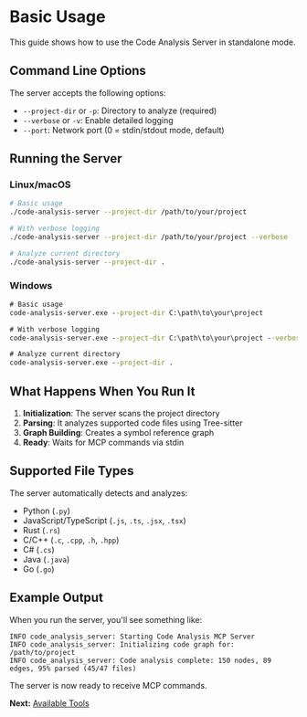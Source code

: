 # Basic Usage

This guide shows how to use the Code Analysis Server in standalone mode.

## Command Line Options

The server accepts the following options:

- `--project-dir` or `-p`: Directory to analyze (required)
- `--verbose` or `-v`: Enable detailed logging
- `--port`: Network port (0 = stdin/stdout mode, default)

## Running the Server

### Linux/macOS
```bash
# Basic usage
./code-analysis-server --project-dir /path/to/your/project

# With verbose logging
./code-analysis-server --project-dir /path/to/your/project --verbose

# Analyze current directory
./code-analysis-server --project-dir .
```

### Windows
```cmd
# Basic usage
code-analysis-server.exe --project-dir C:\path\to\your\project

# With verbose logging
code-analysis-server.exe --project-dir C:\path\to\your\project --verbose

# Analyze current directory
code-analysis-server.exe --project-dir .
```

## What Happens When You Run It

1. **Initialization**: The server scans the project directory
2. **Parsing**: It analyzes supported code files using Tree-sitter
3. **Graph Building**: Creates a symbol reference graph
4. **Ready**: Waits for MCP commands via stdin

## Supported File Types

The server automatically detects and analyzes:
- Python (`.py`)
- JavaScript/TypeScript (`.js`, `.ts`, `.jsx`, `.tsx`)
- Rust (`.rs`)
- C/C++ (`.c`, `.cpp`, `.h`, `.hpp`)
- C# (`.cs`)
- Java (`.java`)
- Go (`.go`)

## Example Output

When you run the server, you'll see something like:
```
INFO code_analysis_server: Starting Code Analysis MCP Server
INFO code_analysis_server: Initializing code graph for: /path/to/project
INFO code_analysis_server: Code analysis complete: 150 nodes, 89 edges, 95% parsed (45/47 files)
```

The server is now ready to receive MCP commands.

**Next:** [Available Tools](05-available-tools.md)